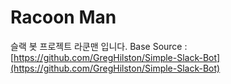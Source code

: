 # Racoon Man

슬랙 봇 프로젝트 라쿤맨 입니다.
Base Source : [https://github.com/GregHilston/Simple-Slack-Bot](https://github.com/GregHilston/Simple-Slack-Bot)

